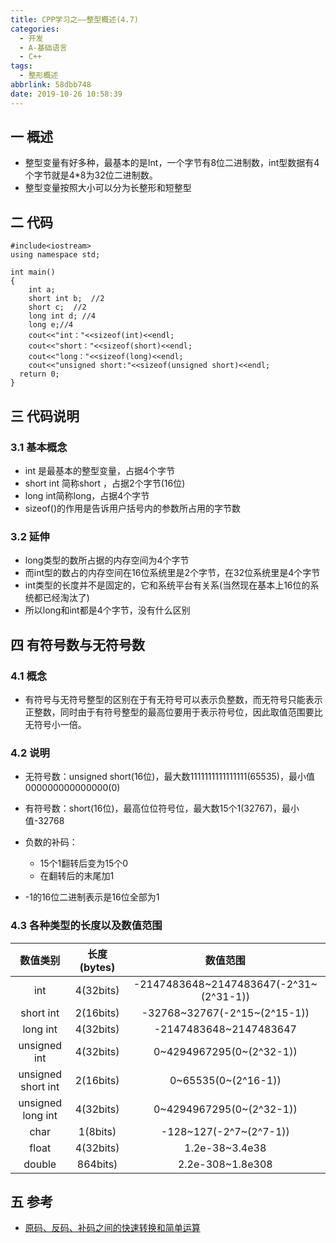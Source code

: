 ```yaml
---
title: CPP学习之——整型概述(4.7)
categories:
  - 开发
  - A-基础语言
  - C++
tags:
  - 整形概述
abbrlink: 58dbb748
date: 2019-10-26 10:58:39
---
```

## 一 概述

* 整型变量有好多种，最基本的是Int，一个字节有8位二进制数，int型数据有4个字节就是4*8为32位二进制数。  
* 整型变量按照大小可以分为长整形和短整型

<!--more-->

## 二 代码

```
#include<iostream>
using namespace std;

int main()
{
	int a;
	short int b;  //2
	short c;  //2
	long int d; //4
	long e;//4
	cout<<"int："<<sizeof(int)<<endl;
	cout<<"short："<<sizeof(short)<<endl;
	cout<<"long："<<sizeof(long)<<endl;
	cout<<"unsigned short:"<<sizeof(unsigned short)<<endl;
  return 0;
}
```

## 三 代码说明

### 3.1 基本概念
* int 是最基本的整型变量，占据4个字节
* short int 简称short ，占据2个字节(16位)
* long int简称long，占据4个字节
* sizeof()的作用是告诉用户括号内的参数所占用的字节数

### 3.2 延伸

* long类型的数所占据的内存空间为4个字节
* 而int型的数占的内存空间在16位系统里是2个字节，在32位系统里是4个字节
* int类型的长度并不是固定的，它和系统平台有关系(当然现在基本上16位的系统都已经淘汰了)
* 所以long和int都是4个字节，没有什么区别

## 四 有符号数与无符号数

### 4.1 概念

* 有符号与无符号整型的区别在于有无符号可以表示负整数，而无符号只能表示正整数，同时由于有符号整型的最高位要用于表示符号位，因此取值范围要比无符号小一倍。

### 4.2 说明

* 无符号数：unsigned short(16位)，最大数1111111111111111(65535)，最小值000000000000000(0)

* 有符号数：short(16位)，最高位位符号位，最大数15个1(32767)，最小值-32768

* 负数的补码：

  - 15个1翻转后变为15个0
  - 在翻转后的末尾加1

* -1的16位二进制表示是16位全部为1

### 4.3 各种类型的长度以及数值范围

|      数值类别      | 长度(bytes) |                数值范围                 |
| :----------------: | :---------: | :-------------------------------------: |
|        int         |  4(32bits)  | -2147483648\~2147483647(-2^31~(2^31-1)) |
|     short int      |  2(16bits)  |      -32768\~32767(-2^15~(2^15-1))      |
|      long int      |  4(32bits)  |         -2147483648\~2147483647         |
|    unsigned int    |  4(32bits)  |       0\~4294967295(0\~(2^32-1))        |
| unsigned short int |  2(16bits)  |          0\~65535(0\~(2^16-1))          |
| unsigned long int  |  4(32bits)  |       0\~4294967295(0\~(2^32-1))        |
|        char        |  1(8bits)   |        -128\~127(-2^7\~(2^7-1))         |
|       float        |  4(32bits)  |             1.2e-38\~3.4e38             |
|       double       |  864bits)   |            2.2e-308\~1.8e308            |

## 五 参考

* [原码、反码、补码之间的快速转换和简单运算][1]



[1]:https://jingyan.baidu.com/article/48b37f8ddb08be1a65648875.html